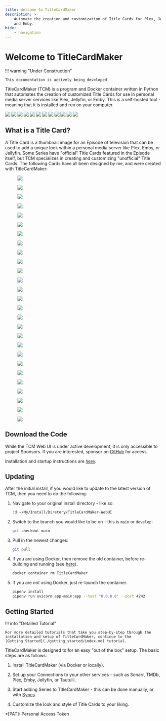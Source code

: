 ```yaml
---
title: Welcome to TitleCardMaker
description: >
    Automate the creation and customization of Title Cards for Plex, Jellyfin,
    and Emby.
hide:
    - navigation
---
```


<script src="../../javascripts/home.js" defer></script>

# Welcome to TitleCardMaker

!!! warning "Under Construction"

    This documentation is actively being developed.

TitleCardMaker (TCM) is a program and Docker container written in Python that
automates the creation of customized Title Cards for use in personal media
server services like Plex, Jellyfin, or Emby. This is a self-hosted tool - 
meaning that it is installed and run on your computer.

<div class="scroller">
  <div class="scroller__inner">
    <img class="no-lightbox" src="./assets/home_poster_light.webp#only-light">
    <img class="no-lightbox" src="./assets/home_poster_dark.webp#only-dark">
    <a href="./user_guide/series"><img class="no-lightbox" src="./assets/series_light.webp#only-light"></a>
    <a href="./user_guide/series"><img class="no-lightbox" src="./assets/series_dark.webp#only-dark"></a>
    <a href="./user_guide/new_series"><img class="no-lightbox" src="./assets/add_series_light.webp#only-light"></a>
    <a href="./user_guide/new_series"><img class="no-lightbox" src="./assets/add_series_dark.webp#only-dark"></a>
    <a href="./blueprints"><img class="no-lightbox" src="./assets/blueprint_all_light.webp#only-light"></a>
    <a href="./blueprints"><img class="no-lightbox" src="./assets/blueprint_all_dark.webp#only-dark"></a>
    <a href="./user_guide/fonts"><img class="no-lightbox" src="./assets/fonts_light.webp#only-light"></a>
    <a href="./user_guide/fonts"><img class="no-lightbox" src="./assets/fonts_dark.webp#only-dark"></a>
    <img class="no-lightbox" src="./assets/home_table_light.webp#only-light">
    <img class="no-lightbox" src="./assets/home_table_dark.webp#only-dark">
  </div>
</div>

## What is a Title Card?

A Title Card is a thumbnail image for an Episode of television that can be used
to add a unique look within a personal media server like Plex, Emby, or
Jellyfin. Some Series have "official" Title Cards featured in the Episode
itself, but TCM specializes in creating and customizing "unofficial" Title
Cards. The following Cards have all been designed by me, and were created with
TitleCardMaker:

<div class="reversed randomized half-height very-slow padded rounded stylized scroller">
  <div class="scroller__inner">
    <figure data-label="Anime">
      <a href="./card_types/anime">
        <img class="no-lightbox" src="./card_types/assets/anime.webp">
      </a>
    </figure>
    <figure data-label="Banner">
      <a data-label="Banner" href="./card_types/banner">
        <img class="no-lightbox" src="./card_types/assets/banner.webp" loading="lazy">
      </a>
    </figure>
    <figure data-label="Calligraph">
      <a data-label="Banner" href="./card_types/calligraphy">
        <img class="no-lightbox" src="./card_types/assets/calligraphy.webp" loading="lazy">
      </a>
    </figure>
    <figure data-label="Comic Book">
      <a data-label="Comic Book" href="./card_types/comic_book">
        <img class="no-lightbox" src="./card_types/assets/comic_book.webp" loading="lazy">
      </a>
    </figure>
    <figure data-label="Cutout">
      <a data-label="Cutout" href="./card_types/cutout">
        <img class="no-lightbox" src="./card_types/assets/cutout.webp" loading="lazy">
      </a>
    </figure>
    <figure data-label="Divider">
      <a data-label="Divider" href="./card_types/divider">
        <img class="no-lightbox" src="./card_types/assets/divider.webp" loading="lazy">
      </a>
    </figure>
    <figure data-label="Fade">
      <a data-label="Fade" href="./card_types/fade">
        <img class="no-lightbox" src="./card_types/assets/fade.webp" loading="lazy">
      </a>
    </figure>
    <figure data-label="Formula 1">
      <a data-label="Formula 1" href="./card_types/formula">
        <img class="no-lightbox" src="./card_types/assets/formula.webp" loading="lazy">
      </a>
    </figure>
    <figure data-label="Frame">
      <a data-label="Frame" href="./card_types/frame">
        <img class="no-lightbox" src="./card_types/assets/frame.webp" loading="lazy">
      </a>
    </figure>
    <figure data-label="Graph">
      <a data-label="Graph" href="./card_types/graph">
        <img class="no-lightbox" src="./card_types/assets/graph.webp" loading="lazy">
      </a>
    </figure>
    <figure data-label="Inset">
      <a data-label="Inset" href="./card_types/inset">
        <img class="no-lightbox" src="./card_types/assets/inset.webp" loading="lazy">
      </a>
    </figure>
    <figure data-label="Landscape">
      <a data-label="Landscape" href="./card_types/landscape">
        <img class="no-lightbox" src="./card_types/assets/landscape.webp" loading="lazy">
      </a>
    </figure>
    <figure data-label="Logo">
      <a data-label="Logo" href="./card_types/logo">
        <img class="no-lightbox" src="./card_types/assets/logo.webp">
      </a>
    </figure>
    <figure data-label="Marvel">
      <a data-label="Marvel" href="./card_types/marvel">
        <img class="no-lightbox" src="./card_types/assets/marvel.webp" loading="lazy">
      </a>
    </figure>
    <figure data-label="Music">
      <a data-label="Music" href="./card_types/music">
        <img class="no-lightbox" src="./card_types/assets/music.webp" loading="lazy">
      </a>
    </figure>
    <figure data-label="Notification">
      <a data-label="Notification" href="./card_types/notification">
        <img class="no-lightbox" src="./card_types/assets/notification.webp" loading="lazy">
      </a>
    </figure>
    <figure data-label="Olivier">
      <a data-label="Olivier" href="./card_types/olivier">
        <img class="no-lightbox" src="./card_types/assets/olivier.webp" loading="lazy">
      </a>
    </figure>
    <figure data-label="Overline">
      <a data-label="Overline" href="./card_types/overline">
        <img class="no-lightbox" src="./card_types/assets/overline.webp" loading="lazy">
      </a>
    </figure>
    <figure data-label="Poster">
      <a data-label="Poster" href="./card_types/poster">
        <img class="no-lightbox" src="./card_types/assets/poster.webp" loading="lazy">
      </a>
    </figure>
    <figure data-label="Roman Numeral">
      <a data-label="Roman Numeral" href="./card_types/roman_numeral">
        <img class="no-lightbox" src="./card_types/assets/roman_numeral.webp" loading="lazy">
      </a>
    </figure>
    <figure data-label="Shape">
      <a data-label="Shape" href="./card_types/shape">
        <img class="no-lightbox" src="./card_types/assets/shape.webp" loading="lazy">
      </a>
    </figure>
    <figure data-label="Standard">
      <a data-label="Standard" href="./card_types/standard">
        <img class="no-lightbox" src="./card_types/assets/standard.webp" loading="lazy">
      </a>
    </figure>
    <figure data-label="Star Wars">
      <a data-label="Star Wars" href="./card_types/star_wars">
        <img class="no-lightbox" src="./card_types/assets/star_wars.webp" loading="lazy">
      </a>
    </figure>
    <figure data-label="Striped">
      <a data-label="Striped" href="./card_types/striped">
        <img class="no-lightbox" src="./card_types/assets/striped.webp" loading="lazy">
      </a>
    </figure>
    <figure data-label="Tinted Frame">
      <a data-label="Tinted Frame" href="./card_types/tinted_frame">
        <img class="no-lightbox" src="./card_types/assets/tinted_frame.webp" loading="lazy">
      </a>
    </figure>
    <figure data-label="Tinted Glass">
      <a data-label="Tinted Glass" href="./card_types/tinted_glass">
        <img class="no-lightbox" src="./card_types/assets/tinted_glass.webp" loading="lazy">
      </a>
    </figure>
    <figure data-label="White Border">
      <a data-label="White Border" href="./card_types/white_border">
        <img class="no-lightbox" src="./card_types/assets/white_border.webp" loading="lazy">
      </a>
    </figure>
  </div>
</div>

## Download the Code

While the TCM Web UI is under active development, it is only accessible to
project Sponsors. If you are interested, sponsor on
[GitHub](https://github.com/sponsors/CollinHeist) for access.

Installation and startup instructions are [here](./getting_started/index.md).

## Updating 

After the initial install, if you would like to update to the latest version of
TCM, then you need to do the following:

1. Navigate to your original install directory - like so:

    ```bash
    cd ~/My/Install/Diretory/TitleCardMaker-WebUI
    ```

2. Switch to the branch you would like to be on - this is `main` or `develop`:

    ```bash
    git checkout main
    ```

3. Pull in the newest changes:

    ```bash
    git pull
    ```

4. If you are using Docker, then remove the old container, before re-building
and running (see [here](./getting_started/index.md#launching-the-interface)).

    ```bash
    docker container rm TitleCardMaker
    ```

5. If you are _not_ using Docker, just re-launch the container.

    ```bash
    pipenv install
    pipenv run uvicorn app-main:app --host "0.0.0.0" --port 4242
    ```

## Getting Started

!!! info "Detailed Tutorial"

    For more detailed tutorials that take you step-by-step through the
    installation and setup of TitleCardMaker, continue to the
    [Getting Started](./getting_started/index.md) tutorial.

TitleCardMaker is designed to for an easy "out of the box" setup. The basic
steps are as follows:

1. Install TitleCardMaker (via Docker or locally).

2. Set up your Connections to your other services - such as Sonarr, TMDb, Plex,
Emby, Jellyfin, or Tautulli.

3. Start adding Series to TitleCardMaker - this can be done manually, or with
[Syncs](./getting_started/first_sync/index.md).

4. Customize the look and style of Title Cards to your liking.

*[PAT]: Personal Access Token
